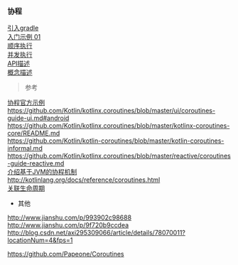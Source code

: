 ### 协程   

[引入gradle](UaseCase/CS_Gradle.md)  
[入门示例 01](UaseCase/CS_HelloWorld_001.md)  
[顺序执行](UaseCase/CS_Order_001.md)  
[并发执行](UaseCase/CS_Order_002.md)  
[API描述](ApiDescription/api_description.md)  
[概念描述](Concept/Concept.md)  


> 参考  

[协程官方示例](https://github.com/Kotlin/kotlinx.coroutines/blob/master/coroutines-guide.md)  
https://github.com/Kotlin/kotlinx.coroutines/blob/master/ui/coroutines-guide-ui.md#android  
https://github.com/Kotlin/kotlinx.coroutines/blob/master/kotlinx-coroutines-core/README.md  
https://github.com/Kotlin/kotlin-coroutines/blob/master/kotlin-coroutines-informal.md  
https://github.com/Kotlin/kotlinx.coroutines/blob/master/reactive/coroutines-guide-reactive.md  
[介绍基于JVM的协程机制](https://kotlinlang.org/docs/tutorials/coroutines-basic-jvm.html)   
http://kotlinlang.org/docs/reference/coroutines.html  
[关联生命周期](https://github.com/Kotlin/kotlinx.coroutines/blob/master/coroutines-guide.md#cancellation-via-explicit-job)  

- 其他  

http://www.jianshu.com/p/993902c98688  
http://www.jianshu.com/p/9f720b9ccdea  
http://blog.csdn.net/axi295309066/article/details/78070011?locationNum=4&fps=1  

https://github.com/Papeone/Coroutines  



